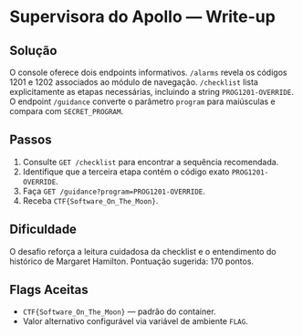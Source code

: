 # Supervisora do Apollo — Write-up

## Solução

O console oferece dois endpoints informativos. `/alarms` revela os códigos 1201 e 1202 associados ao módulo de
navegação. `/checklist` lista explicitamente as etapas necessárias, incluindo a string `PROG1201-OVERRIDE`. O
endpoint `/guidance` converte o parâmetro `program` para maiúsculas e compara com `SECRET_PROGRAM`.

## Passos

1. Consulte `GET /checklist` para encontrar a sequência recomendada.
2. Identifique que a terceira etapa contém o código exato `PROG1201-OVERRIDE`.
3. Faça `GET /guidance?program=PROG1201-OVERRIDE`.
4. Receba `CTF{Software_On_The_Moon}`.

## Dificuldade

O desafio reforça a leitura cuidadosa da checklist e o entendimento do histórico de Margaret Hamilton. Pontuação
sugerida: 170 pontos.

## Flags Aceitas

- `CTF{Software_On_The_Moon}` — padrão do container.
- Valor alternativo configurável via variável de ambiente `FLAG`.
